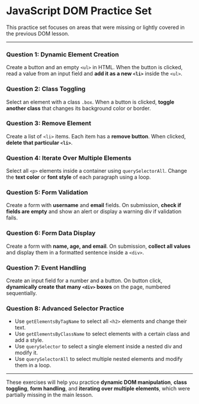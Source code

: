 # JavaScript DOM Practice Set

This practice set focuses on areas that were missing or lightly covered in the previous DOM lesson.

---

### Question 1: Dynamic Element Creation

Create a button and an empty `<ul>` in HTML. When the button is clicked, read a value from an input field and **add it as a new `<li>`** inside the `<ul>`.

### Question 2: Class Toggling

Select an element with a class `.box`. When a button is clicked, **toggle another class** that changes its background color or border.

### Question 3: Remove Element

Create a list of `<li>` items. Each item has a **remove button**. When clicked, **delete that particular `<li>`**.

### Question 4: Iterate Over Multiple Elements

Select all `<p>` elements inside a container using `querySelectorAll`. Change the **text color** or **font style** of each paragraph using a loop.

### Question 5: Form Validation

Create a form with **username** and **email** fields. On submission, **check if fields are empty** and show an alert or display a warning div if validation fails.

### Question 6: Form Data Display

Create a form with **name, age, and email**. On submission, **collect all values** and display them in a formatted sentence inside a `<div>`.

### Question 7: Event Handling

Create an input field for a number and a button. On button click, **dynamically create that many `<div>` boxes** on the page, numbered sequentially.

### Question 8: Advanced Selector Practice

* Use `getElementsByTagName` to select all `<h2>` elements and change their text.
* Use `getElementsByClassName` to select elements with a certain class and add a style.
* Use `querySelector` to select a single element inside a nested div and modify it.
* Use `querySelectorAll` to select multiple nested elements and modify them in a loop.

---

These exercises will help you practice **dynamic DOM manipulation**, **class toggling**, **form handling**, and **iterating over multiple elements**, which were partially missing in the main lesson.
